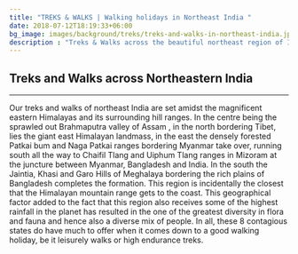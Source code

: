 ```yaml
---
title: "TREKS & WALKS | Walking holidays in Northeast India "
date: 2018-07-12T18:19:33+06:00
bg_image: images/background/treks/treks-and-walks-in-northeast-india.jpg
description : "Treks & Walks across the beautiful northeast region of India. From the high eastern Himalayas to the lesser hill ranges of Northeastern India."
---
```


## Treks and Walks across Northeastern India

---

Our treks and walks of northeast India are set amidst the magnificent eastern Himalayas and its surrounding hill ranges. In the centre being the sprawled out Brahmaputra valley of Assam , in the north bordering Tibet, lies  the giant east Himalayan landmass, in the east the densely forested Patkai bum and Naga Patkai ranges bordering Myanmar take over, running south all the way to Chaifil Tlang and Uiphum Tlang ranges in Mizoram at the juncture between Myanmar, Bangladesh and India. In the south the Jaintia, Khasi and Garo Hills of Meghalaya bordering the rich plains of Bangladesh completes the formation. This region is incidentally the closest that the Himalayan mountain range gets to the coast. This geographical factor added to the fact that this region also receives some of the highest rainfall in the planet has resulted in the one of the greatest diversity in flora and fauna and hence also a diverse mix of people.  In all, these 8 contagious states do have much to offer when it comes down to a good walking holiday, be it  leisurely walks or high endurance treks.

